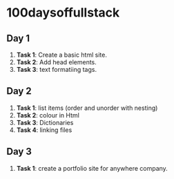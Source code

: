 # 100daysoffullstack


## Day 1

1. **Task 1**: Create a basic html site.
2. **Task 2**: Add head elements.
3. **Task 3**: text formatiing tags.

## Day 2

1. **Task 1**: list items (order and unorder with nesting)
2. **Task 2**: colour in Html
3. **Task 3**: Dictionaries
4. **Task 4**: linking files


## Day 3

1. **Task 1**: create a portfolio site for anywhere company.

